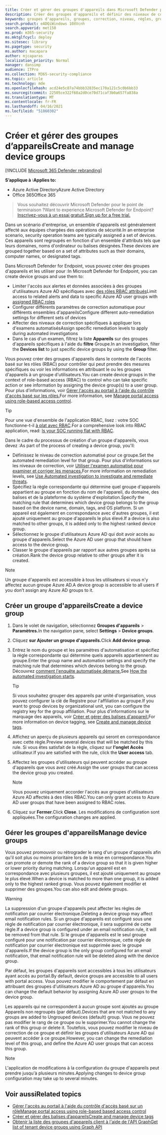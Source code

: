 ```yaml
---
title: Créer et gérer des groupes d'appareils dans Microsoft Defender pour le point de terminaison
description: Créer des groupes d'appareils et définir des niveaux de correction automatisés sur ces derniers en confint les règles qui s'appliquent au groupe
keywords: groupes d'appareils, groupes, correction, niveau, règles, groupe aad, rôle, attribuer, classement
search.product: eADQiWindows 10XVcnh
search.appverid: met150
ms.prod: m365-security
ms.mktglfcycl: deploy
ms.sitesec: library
ms.pagetype: security
ms.author: macapara
author: mjcaparas
localization_priority: Normal
manager: dansimp
audience: ITPro
ms.collection: M365-security-compliance
ms.topic: article
ms.technology: mde
ms.openlocfilehash: acd24e5c87a74bbb32835ec170a121c5c0b6bb33
ms.sourcegitcommit: 22505ce322f68a2d0ce70d71caf3b0a657fa838a
ms.translationtype: MT
ms.contentlocale: fr-FR
ms.lasthandoff: 04/16/2021
ms.locfileid: "51860302"
---
```

# <a name="create-and-manage-device-groups"></a><span data-ttu-id="499e0-104">Créer et gérer des groupes d’appareils</span><span class="sxs-lookup"><span data-stu-id="499e0-104">Create and manage device groups</span></span>

[!INCLUDE [Microsoft 365 Defender rebranding](../../includes/microsoft-defender.md)]


<span data-ttu-id="499e0-105">**S’applique à :**</span><span class="sxs-lookup"><span data-stu-id="499e0-105">**Applies to:**</span></span>
- <span data-ttu-id="499e0-106">Azure Active Directory</span><span class="sxs-lookup"><span data-stu-id="499e0-106">Azure Active Directory</span></span>
- <span data-ttu-id="499e0-107">Office 365</span><span class="sxs-lookup"><span data-stu-id="499e0-107">Office 365</span></span>

> <span data-ttu-id="499e0-108">Vous souhaitez découvrir Microsoft Defender pour le point de terminaison ?</span><span class="sxs-lookup"><span data-stu-id="499e0-108">Want to experience Microsoft Defender for Endpoint?</span></span> [<span data-ttu-id="499e0-109">Inscrivez-vous à un essai gratuit.</span><span class="sxs-lookup"><span data-stu-id="499e0-109">Sign up for a free trial.</span></span>](https://www.microsoft.com/microsoft-365/windows/microsoft-defender-atp?ocid=docs-wdatp-exposedapis-abovefoldlink)


<span data-ttu-id="499e0-110">Dans un scénario d'entreprise, un ensemble d'appareils est généralement affecté aux équipes chargées des opérations de sécurité.</span><span class="sxs-lookup"><span data-stu-id="499e0-110">In an enterprise scenario, security operation teams are typically assigned a set of devices.</span></span> <span data-ttu-id="499e0-111">Ces appareils sont regroupés en fonction d'un ensemble d'attributs tels que leurs domaines, noms d'ordinateur ou balises désignées.</span><span class="sxs-lookup"><span data-stu-id="499e0-111">These devices are grouped together based on a set of attributes such as their domains, computer names, or designated tags.</span></span>

<span data-ttu-id="499e0-112">Dans Microsoft Defender for Endpoint, vous pouvez créer des groupes d'appareils et les utiliser pour :</span><span class="sxs-lookup"><span data-stu-id="499e0-112">In Microsoft Defender for Endpoint, you can create device groups and use them to:</span></span>
- <span data-ttu-id="499e0-113">Limiter l'accès aux alertes et données associées à des groupes d'utilisateurs Azure AD spécifiques avec [des rôles RBAC attribués](rbac.md)</span><span class="sxs-lookup"><span data-stu-id="499e0-113">Limit access to related alerts and data to specific Azure AD user groups with [assigned RBAC roles](rbac.md)</span></span> 
- <span data-ttu-id="499e0-114">Configurer différents paramètres de correction automatique pour différents ensembles d'appareils</span><span class="sxs-lookup"><span data-stu-id="499e0-114">Configure different auto-remediation settings for different sets of devices</span></span>
- <span data-ttu-id="499e0-115">Affecter des niveaux de correction spécifiques à appliquer lors d'examens automatisés</span><span class="sxs-lookup"><span data-stu-id="499e0-115">Assign specific remediation levels to apply during automated investigations</span></span>
- <span data-ttu-id="499e0-116">Dans le cas d'un examen, filtrez la liste **Appareils** sur des groupes d'appareils spécifiques à l'aide du **filtre** Groupe.</span><span class="sxs-lookup"><span data-stu-id="499e0-116">In an investigation, filter the **Devices list** to just specific device groups by using the **Group** filter.</span></span>

<span data-ttu-id="499e0-117">Vous pouvez créer des groupes d'appareils dans le contexte de l'accès basé sur les rôles (RBAC) pour contrôler qui peut prendre des mesures spécifiques ou voir les informations en attribuant le ou les groupes d'appareils à un groupe d'utilisateurs.</span><span class="sxs-lookup"><span data-stu-id="499e0-117">You can create device groups in the context of role-based access (RBAC) to control who can take specific action or see information by assigning the device group(s) to a user group.</span></span> <span data-ttu-id="499e0-118">Pour plus d'informations, voir [Gérer l'accès au portail à l'aide du contrôle d'accès basé sur les rôles.](rbac.md)</span><span class="sxs-lookup"><span data-stu-id="499e0-118">For more information, see [Manage portal access using role-based access control](rbac.md).</span></span>

>[!TIP]
> <span data-ttu-id="499e0-119">Pour une vue d'ensemble de l'application RBAC, lisez : votre SOC fonctionne-t-il [à plat avec RBAC](https://techcommunity.microsoft.com/t5/Windows-Defender-ATP/Is-your-SOC-running-flat-with-limited-RBAC/ba-p/320015).</span><span class="sxs-lookup"><span data-stu-id="499e0-119">For a comprehensive look into RBAC application, read: [Is your SOC running flat with RBAC](https://techcommunity.microsoft.com/t5/Windows-Defender-ATP/Is-your-SOC-running-flat-with-limited-RBAC/ba-p/320015).</span></span>

<span data-ttu-id="499e0-120">Dans le cadre du processus de création d'un groupe d'appareils, vous devez :</span><span class="sxs-lookup"><span data-stu-id="499e0-120">As part of the process of creating a device group, you'll:</span></span>
- <span data-ttu-id="499e0-121">Définissez le niveau de correction automatisé pour ce groupe.</span><span class="sxs-lookup"><span data-stu-id="499e0-121">Set the automated remediation level for that group.</span></span> <span data-ttu-id="499e0-122">Pour plus d'informations sur les niveaux de correction, voir [Utiliser l'examen automatisé pour examiner et corriger les menaces.](automated-investigations.md)</span><span class="sxs-lookup"><span data-stu-id="499e0-122">For more information on remediation levels, see [Use Automated investigation to investigate and remediate threats](automated-investigations.md).</span></span>
- <span data-ttu-id="499e0-123">Spécifiez la règle correspondante qui détermine quel groupe d'appareils appartient au groupe en fonction du nom de l'appareil, du domaine, des balises et de la plateforme du système d'exploitation.</span><span class="sxs-lookup"><span data-stu-id="499e0-123">Specify the matching rule that determines which device group belongs to the group based on the device name, domain, tags, and OS platform.</span></span> <span data-ttu-id="499e0-124">Si un appareil est également en correspondance avec d'autres groupes, il est ajouté uniquement au groupe d'appareils le plus élevé.</span><span class="sxs-lookup"><span data-stu-id="499e0-124">If a device is also matched to other groups, it is added only to the highest ranked device group.</span></span>
- <span data-ttu-id="499e0-125">Sélectionnez le groupe d'utilisateurs Azure AD qui doit avoir accès au groupe d'appareils.</span><span class="sxs-lookup"><span data-stu-id="499e0-125">Select the Azure AD user group that should have access to the device group.</span></span>
- <span data-ttu-id="499e0-126">Classer le groupe d'appareils par rapport aux autres groupes après sa création.</span><span class="sxs-lookup"><span data-stu-id="499e0-126">Rank the device group relative to other groups after it is created.</span></span>

>[!NOTE]
><span data-ttu-id="499e0-127">Un groupe d'appareils est accessible à tous les utilisateurs si vous n'y affectez aucun groupe Azure AD.</span><span class="sxs-lookup"><span data-stu-id="499e0-127">A device group is accessible to all users if you don’t assign any Azure AD groups to it.</span></span>

## <a name="create-a-device-group"></a><span data-ttu-id="499e0-128">Créer un groupe d'appareils</span><span class="sxs-lookup"><span data-stu-id="499e0-128">Create a device group</span></span>

1. <span data-ttu-id="499e0-129">Dans le volet de navigation, sélectionnez **Groupes d'appareils**  >  **Paramètres.**</span><span class="sxs-lookup"><span data-stu-id="499e0-129">In the navigation pane, select **Settings** > **Device groups**.</span></span>

2. <span data-ttu-id="499e0-130">Cliquez **sur Ajouter un groupe d'appareils.**</span><span class="sxs-lookup"><span data-stu-id="499e0-130">Click **Add device group**.</span></span>

3. <span data-ttu-id="499e0-131">Entrez le nom du groupe et les paramètres d'automatisation et spécifiez la règle correspondante qui détermine quels appareils appartiennent au groupe.</span><span class="sxs-lookup"><span data-stu-id="499e0-131">Enter the group name and automation settings and specify the matching rule that determines which devices belong to the group.</span></span> <span data-ttu-id="499e0-132">Découvrez [comment l'enquête automatisée démarre.](automated-investigations.md#how-the-automated-investigation-starts)</span><span class="sxs-lookup"><span data-stu-id="499e0-132">See [How the automated investigation starts](automated-investigations.md#how-the-automated-investigation-starts).</span></span>

    >[!TIP]
    ><span data-ttu-id="499e0-133">Si vous souhaitez grouper des appareils par unité d'organisation, vous pouvez configurer la clé de Registre pour l'affiliation au groupe.</span><span class="sxs-lookup"><span data-stu-id="499e0-133">If you want to group devices by organizational unit, you can configure the registry key for the group affiliation.</span></span> <span data-ttu-id="499e0-134">Pour plus d'informations sur le marquage des appareils, voir [Créer et gérer des balises d'appareil.](machine-tags.md)</span><span class="sxs-lookup"><span data-stu-id="499e0-134">For more information on device tagging, see [Create and manage device tags](machine-tags.md).</span></span>

4. <span data-ttu-id="499e0-135">Affichez un aperçu de plusieurs appareils qui seront en correspondance avec cette règle.</span><span class="sxs-lookup"><span data-stu-id="499e0-135">Preview several devices that will be matched by this rule.</span></span> <span data-ttu-id="499e0-136">Si vous êtes satisfait de la règle, cliquez sur **l'onglet Accès** utilisateur.</span><span class="sxs-lookup"><span data-stu-id="499e0-136">If you are satisfied with the rule, click the **User access** tab.</span></span>

5. <span data-ttu-id="499e0-137">Affectez les groupes d'utilisateurs qui peuvent accéder au groupe d'appareils que vous avez créé.</span><span class="sxs-lookup"><span data-stu-id="499e0-137">Assign the user groups that can access the device group you created.</span></span>

    >[!NOTE]
    ><span data-ttu-id="499e0-138">Vous pouvez uniquement accorder l'accès aux groupes d'utilisateurs Azure AD affectés à des rôles RBAC.</span><span class="sxs-lookup"><span data-stu-id="499e0-138">You can only grant access to Azure AD user groups that have been assigned to RBAC roles.</span></span>

6. <span data-ttu-id="499e0-139">Cliquez sur **Fermer**.</span><span class="sxs-lookup"><span data-stu-id="499e0-139">Click **Close**.</span></span> <span data-ttu-id="499e0-140">Les modifications de configuration sont appliquées.</span><span class="sxs-lookup"><span data-stu-id="499e0-140">The configuration changes are applied.</span></span>

## <a name="manage-device-groups"></a><span data-ttu-id="499e0-141">Gérer les groupes d'appareils</span><span class="sxs-lookup"><span data-stu-id="499e0-141">Manage device groups</span></span>

<span data-ttu-id="499e0-142">Vous pouvez promouvoir ou rétrograder le rang d'un groupe d'appareils afin qu'il soit plus ou moins prioritaire lors de la mise en correspondance.</span><span class="sxs-lookup"><span data-stu-id="499e0-142">You can promote or demote the rank of a device group so that it is given higher or lower priority during matching.</span></span> <span data-ttu-id="499e0-143">Lorsqu'un appareil est en correspondance avec plusieurs groupes, il est ajouté uniquement au groupe le plus élevé.</span><span class="sxs-lookup"><span data-stu-id="499e0-143">When a device is matched to more than one group, it is added only to the highest ranked group.</span></span> <span data-ttu-id="499e0-144">Vous pouvez également modifier et supprimer des groupes.</span><span class="sxs-lookup"><span data-stu-id="499e0-144">You can also edit and delete groups.</span></span>

>[!WARNING]
><span data-ttu-id="499e0-145">La suppression d'un groupe d'appareils peut affecter les règles de notification par courrier électronique.</span><span class="sxs-lookup"><span data-stu-id="499e0-145">Deleting a device group may affect email notification rules.</span></span> <span data-ttu-id="499e0-146">Si un groupe d'appareils est configuré sous une règle de notification par courrier électronique, il sera supprimé de cette règle.</span><span class="sxs-lookup"><span data-stu-id="499e0-146">If a device group is configured under an email notification rule, it will be removed from that rule.</span></span> <span data-ttu-id="499e0-147">Si le groupe d'appareils est le seul groupe configuré pour une notification par courrier électronique, cette règle de notification par courrier électronique est supprimée avec le groupe d'appareils.</span><span class="sxs-lookup"><span data-stu-id="499e0-147">If the device group is the only group configured for an email notification, that email notification rule will be deleted along with the device group.</span></span>

<span data-ttu-id="499e0-148">Par défaut, les groupes d'appareils sont accessibles à tous les utilisateurs ayant accès au portail.</span><span class="sxs-lookup"><span data-stu-id="499e0-148">By default, device groups are accessible to all users with portal access.</span></span> <span data-ttu-id="499e0-149">Vous pouvez modifier le comportement par défaut en attribuant des groupes d'utilisateurs Azure AD au groupe d'appareils.</span><span class="sxs-lookup"><span data-stu-id="499e0-149">You can change the default behavior by assigning Azure AD user groups to the device group.</span></span>

<span data-ttu-id="499e0-150">Les appareils qui ne correspondent à aucun groupe sont ajoutés au groupe Appareils non regroupés (par défaut).</span><span class="sxs-lookup"><span data-stu-id="499e0-150">Devices that are not matched to any groups are added to Ungrouped devices (default) group.</span></span> <span data-ttu-id="499e0-151">Vous ne pouvez pas modifier le rang de ce groupe ou le supprimer.</span><span class="sxs-lookup"><span data-stu-id="499e0-151">You cannot change the rank of this group or delete it.</span></span> <span data-ttu-id="499e0-152">Toutefois, vous pouvez modifier le niveau de correction de ce groupe et définir les groupes d'utilisateurs Azure AD qui peuvent accéder à ce groupe.</span><span class="sxs-lookup"><span data-stu-id="499e0-152">However, you can change the remediation level of this group, and define the Azure AD user groups that can access this group.</span></span>

>[!NOTE]
> <span data-ttu-id="499e0-153">L'application de modifications à la configuration du groupe d'appareils peut prendre jusqu'à plusieurs minutes.</span><span class="sxs-lookup"><span data-stu-id="499e0-153">Applying changes to device group configuration may take up to several minutes.</span></span>

## <a name="related-topics"></a><span data-ttu-id="499e0-154">Voir aussi</span><span class="sxs-lookup"><span data-stu-id="499e0-154">Related topics</span></span>

- [<span data-ttu-id="499e0-155">Gérer l'accès au portail à l'aide du contrôle d'accès basé sur un rôle</span><span class="sxs-lookup"><span data-stu-id="499e0-155">Manage portal access using role-based based access control</span></span>](rbac.md)
- [<span data-ttu-id="499e0-156">Créer et gérer des balises d’appareils</span><span class="sxs-lookup"><span data-stu-id="499e0-156">Create and manage device tags</span></span>](machine-tags.md)
- [<span data-ttu-id="499e0-157">Obtenir la liste des groupes d'appareils client à l'aide de l'API Graph</span><span class="sxs-lookup"><span data-stu-id="499e0-157">Get list of tenant device groups using Graph API</span></span>](https://docs.microsoft.com/graph/api/device-list-memberof)
